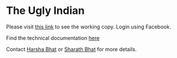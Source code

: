 The Ugly Indian
=========

Please visit [this link](harshabhat86.github.io/TUI/index.html) to see the working copy.
Login using Facebook.

Find the technical documentation [here](https://github.com/harshabhat86/hackathon/raw/master/TheUglyIndian_Hackathon_HarshaAndSharath/readme.pdf)

Contact [Harsha Bhat](github.com/harshabhat86) or [Sharath Bhat](github.com/sharubhat) for more details.
